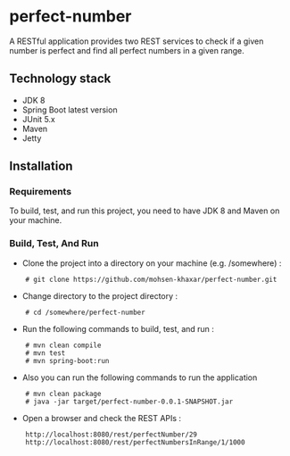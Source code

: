 # perfect-number
A RESTful application provides two REST services to check if a given number is perfect and find all perfect numbers in a given range.
## Technology stack

- JDK 8
- Spring Boot latest version
- JUnit 5.x
- Maven
- Jetty

## Installation

### Requirements

To build, test, and run this project, you need to have JDK 8 and Maven on your machine. 

### Build, Test, And Run

-  Clone the project into a directory on your machine (e.g. /somewhere) :
```
	# git clone https://github.com/mohsen-khaxar/perfect-number.git
```

-  Change directory to the project directory :
```
	# cd /somewhere/perfect-number
```

-  Run the following commands to build, test, and run :
```	
	# mvn clean compile
	# mvn test 
	# mvn spring-boot:run
```	

- Also you can run the following commands to run the application
```
	# mvn clean package
	# java -jar target/perfect-number-0.0.1-SNAPSHOT.jar
```
	
-	Open a browser and check the REST APIs :
```
	http://localhost:8080/rest/perfectNumber/29
	http://localhost:8080/rest/perfectNumbersInRange/1/1000
```
